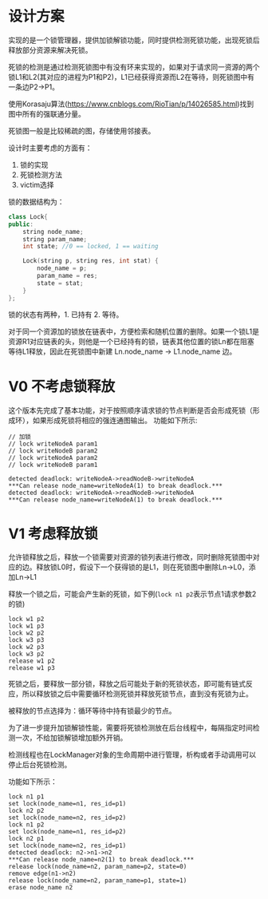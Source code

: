 # 设计方案
实现的是一个锁管理器，提供加锁解锁功能，同时提供检测死锁功能，出现死锁后释放部分资源来解决死锁。

死锁的检测是通过检测死锁图中有没有环来实现的，如果对于请求同一资源的两个锁L1和L2(其对应的进程为P1和P2)，L1已经获得资源而L2在等待，则死锁图中有一条边P2->P1。

使用Korasaju算法(https://www.cnblogs.com/RioTian/p/14026585.html)找到图中所有的强联通分量。

死锁图一般是比较稀疏的图，存储使用邻接表。

设计时主要考虑的方面有：
1. 锁的实现
2. 死锁检测方法
3. victim选择

锁的数据结构为：
```c++
class Lock{
public:
    string node_name;
    string param_name;
    int state; //0 == locked, 1 == waiting

    Lock(string p, string res, int stat) {
        node_name = p;
        param_name = res;
        state = stat;
    }
};
```

锁的状态有两种，1. 已持有 2. 等待。

对于同一个资源加的锁放在链表中，方便检索和随机位置的删除。如果一个锁L1是资源R1对应链表的头，则他是一个已经持有的锁，链表其他位置的锁Ln都在阻塞等待L1释放，因此在死锁图中新建 Ln.node_name -> L1.node_name 边。

# V0 不考虑锁释放

这个版本先完成了基本功能，对于按照顺序请求锁的节点判断是否会形成死锁（形成环），如果形成死锁将相应的强连通图输出。
功能如下所示:

```
// 加锁
// lock writeNodeA param1
// lock writeNodeB param2
// lock writeNodeA param2
// lock writeNodeB param1

detected deadlock: writeNodeA->readNodeB->writeNodeA
***Can release node_name=writeNodeA(1) to break deadlock.***
detected deadlock: writeNodeA->readNodeB->writeNodeA
***Can release node_name=writeNodeA(1) to break deadlock.***
```

# V1 考虑释放锁

允许锁释放之后，释放一个锁需要对资源的锁列表进行修改，同时删除死锁图中对应的边。释放锁L0时，假设下一个获得锁的是L1，则在死锁图中删除Ln->L0，添加Ln->L1

释放一个锁之后，可能会产生新的死锁，如下例(`lock n1 p2`表示节点1请求参数2的锁)
```
lock w1 p2
lock w1 p3
lock w2 p2
lock w3 p3
lock w2 p3
lock w3 p2
release w1 p2
release w1 p3
```

死锁之后，要释放一部分锁，释放之后可能处于新的死锁状态，即可能有链式反应，所以释放锁之后中需要循环检测死锁并释放死锁节点，直到没有死锁为止。

被释放的节点选择为：循环等待中持有锁最少的节点。


为了进一步提升加锁解锁性能，需要将死锁检测放在后台线程中，每隔指定时间检测一次，不给加锁解锁增加额外开销。

检测线程也在LockManager对象的生命周期中进行管理，析构或者手动调用可以停止后台死锁检测。

功能如下所示：
```
lock n1 p1
set lock(node_name=n1, res_id=p1)
lock n2 p2
set lock(node_name=n2, res_id=p2)
lock n1 p2
set lock(node_name=n1, res_id=p2)
lock n2 p1
set lock(node_name=n2, res_id=p1)
detected deadlock: n2->n1->n2
***Can release node_name=n2(1) to break deadlock.***
release lock(node_name=n2, param_name=p2, state=0)
remove edge(n1->n2)
release lock(node_name=n2, param_name=p1, state=1)
erase node_name n2
```
